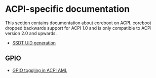 # ACPI-specific documentation

This section contains documentation about coreboot on ACPI. coreboot dropped
backwards support for ACPI 1.0 and is only compatible to ACPI version 2.0 and
upwards.


- [SSDT UID generation](uid.md)

## GPIO

- [GPIO toggling in ACPI AML](gpio.md)
